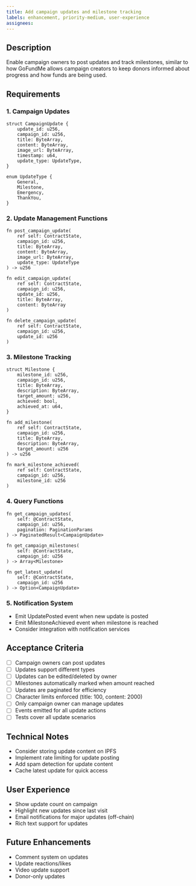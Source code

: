 ```yaml
---
title: Add campaign updates and milestone tracking
labels: enhancement, priority-medium, user-experience
assignees: 
---
```


## Description

Enable campaign owners to post updates and track milestones, similar to how GoFundMe allows campaign creators to keep donors informed about progress and how funds are being used.

## Requirements

### 1. Campaign Updates
```cairo
struct CampaignUpdate {
    update_id: u256,
    campaign_id: u256,
    title: ByteArray,
    content: ByteArray,
    image_url: ByteArray,
    timestamp: u64,
    update_type: UpdateType,
}

enum UpdateType {
    General,
    Milestone,
    Emergency,
    ThankYou,
}
```

### 2. Update Management Functions
```cairo
fn post_campaign_update(
    ref self: ContractState,
    campaign_id: u256,
    title: ByteArray,
    content: ByteArray,
    image_url: ByteArray,
    update_type: UpdateType
) -> u256

fn edit_campaign_update(
    ref self: ContractState,
    campaign_id: u256,
    update_id: u256,
    title: ByteArray,
    content: ByteArray
)

fn delete_campaign_update(
    ref self: ContractState,
    campaign_id: u256,
    update_id: u256
)
```

### 3. Milestone Tracking
```cairo
struct Milestone {
    milestone_id: u256,
    campaign_id: u256,
    title: ByteArray,
    description: ByteArray,
    target_amount: u256,
    achieved: bool,
    achieved_at: u64,
}

fn add_milestone(
    ref self: ContractState,
    campaign_id: u256,
    title: ByteArray,
    description: ByteArray,
    target_amount: u256
) -> u256

fn mark_milestone_achieved(
    ref self: ContractState,
    campaign_id: u256,
    milestone_id: u256
)
```

### 4. Query Functions
```cairo
fn get_campaign_updates(
    self: @ContractState,
    campaign_id: u256,
    pagination: PaginationParams
) -> PaginatedResult<CampaignUpdate>

fn get_campaign_milestones(
    self: @ContractState,
    campaign_id: u256
) -> Array<Milestone>

fn get_latest_update(
    self: @ContractState,
    campaign_id: u256
) -> Option<CampaignUpdate>
```

### 5. Notification System
- Emit UpdatePosted event when new update is posted
- Emit MilestoneAchieved event when milestone is reached
- Consider integration with notification services

## Acceptance Criteria
- [ ] Campaign owners can post updates
- [ ] Updates support different types
- [ ] Updates can be edited/deleted by owner
- [ ] Milestones automatically marked when amount reached
- [ ] Updates are paginated for efficiency
- [ ] Character limits enforced (title: 100, content: 2000)
- [ ] Only campaign owner can manage updates
- [ ] Events emitted for all update actions
- [ ] Tests cover all update scenarios

## Technical Notes
- Consider storing update content on IPFS
- Implement rate limiting for update posting
- Add spam detection for update content
- Cache latest update for quick access

## User Experience
- Show update count on campaign
- Highlight new updates since last visit
- Email notifications for major updates (off-chain)
- Rich text support for updates

## Future Enhancements
- Comment system on updates
- Update reactions/likes
- Video update support
- Donor-only updates 